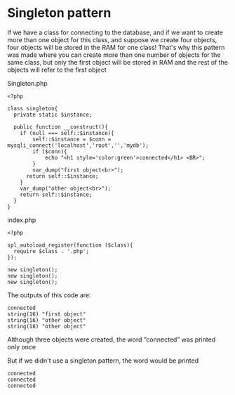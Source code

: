 # Singleton pattern
If we have a class for connecting to the database, and if we want to create more than one object for this class, and suppose we create four objects, four objects will be stored in the RAM for one class!
That's why this pattern was made where you can create more than one number of objects for the same class, but only the first object will be stored in RAM and the rest of the objects will refer to the first object

Singleton.php
```
<?php

class singleton{
  private static $instance;
  
  public function __construct(){
    if (null === self::$instance){
        self::$instance = $conn = mysqli_connect('localhost','root','','mydb');
        if ($conn){
            echo "<h1 style='color:green'>connected</h1> <BR>";
        }
        var_dump("first object<br>");
      return self::$instance;
    }
    var_dump("other object<br>");
    return self::$instance;
  }  
}
```

index.php
```
<?php

spl_autoload_register(function ($class){
  require $class . '.php';
});

new singleton();
new singleton();
new singleton();
```

The outputs of this code are:
```
connected
string(16) "first object"
string(16) "other object"
string(16) "other object"
```

Although three objects were created, the word “connected” was printed only once

But if we didn't use a singleton pattern, the word would be printed
```
connected
connected
connected
```
